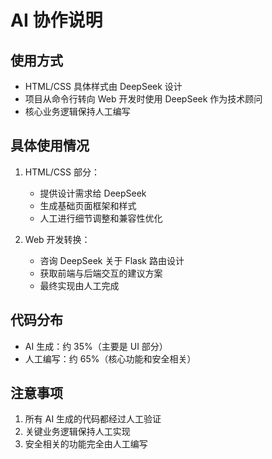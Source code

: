 # AI 协作说明

## 使用方式
- HTML/CSS 具体样式由 DeepSeek 设计
- 项目从命令行转向 Web 开发时使用 DeepSeek 作为技术顾问
- 核心业务逻辑保持人工编写

## 具体使用情况
1. HTML/CSS 部分：
   - 提供设计需求给 DeepSeek
   - 生成基础页面框架和样式
   - 人工进行细节调整和兼容性优化

2. Web 开发转换：
   - 咨询 DeepSeek 关于 Flask 路由设计
   - 获取前端与后端交互的建议方案
   - 最终实现由人工完成

## 代码分布
- AI 生成：约 35%（主要是 UI 部分）
- 人工编写：约 65%（核心功能和安全相关）

## 注意事项
1. 所有 AI 生成的代码都经过人工验证
2. 关键业务逻辑保持人工实现
3. 安全相关的功能完全由人工编写
